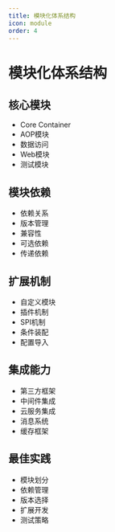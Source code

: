 ```yaml
---
title: 模块化体系结构
icon: module
order: 4
---
```


# 模块化体系结构

## 核心模块
- Core Container
- AOP模块
- 数据访问
- Web模块
- 测试模块

## 模块依赖
- 依赖关系
- 版本管理
- 兼容性
- 可选依赖
- 传递依赖

## 扩展机制
- 自定义模块
- 插件机制
- SPI机制
- 条件装配
- 配置导入

## 集成能力
- 第三方框架
- 中间件集成
- 云服务集成
- 消息系统
- 缓存框架

## 最佳实践
- 模块划分
- 依赖管理
- 版本选择
- 扩展开发
- 测试策略
